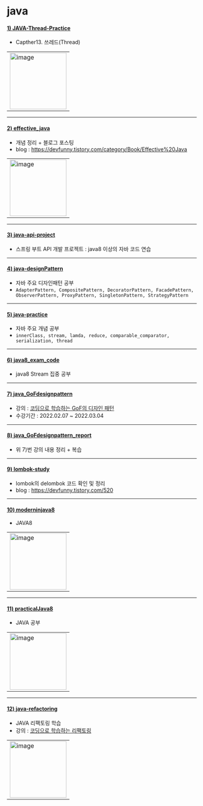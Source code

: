 # java

#### [1) JAVA-Thread-Practice](https://github.com/seohaem/2021to2022/tree/master/java/JAVA-Thread-Practice)
- Capther13. 쓰레드(Thread)
<table><tr><td>
    <img width="150" alt="image" src="https://user-images.githubusercontent.com/87924260/206157231-1e5fe62c-2b5e-468f-8b4d-75d962d2389b.png">
</td></tr></table>

---

#### [2) effective_java](https://github.com/seohaem/2021to2022/tree/master/java/effective_java)
- 개념 정리 + 블로그 포스팅
- blog : https://devfunny.tistory.com/category/Book/Effective%20Java
<table><tr><td>
    <img width="150" alt="image" src="https://user-images.githubusercontent.com/87924260/206157672-9e5be7ea-d2e7-426b-b0bb-174f1050e2b5.png">
</td></tr></table>

---

#### [3) java-api-project](https://github.com/seohaem/2021to2022/tree/master/java/java-api-project)
- 스프링 부트 API 개발 프로젝트 : java8 이상의 자바 코드 연습

---

#### [4) java-designPattern](https://github.com/seohaem/2021to2022/tree/master/java/java-designPattern)
- 자바 주요 디자인패턴 공부  
- `AdapterPattern, CompositePattern, DecoratorPattern, FacadePattern, ObserverPattern, ProxyPattern, SingletonPattern, StrategyPattern`

---

#### [5) java-practice](https://github.com/seohaem/2021to2022/tree/master/java/java-practice/innerClass/src)
- 자바 주요 개념 공부  
- `innerClass, stream, lamda, reduce, comparable_comparator, serialization, thread`

---

#### [6) java8_exam_code](https://github.com/seohaem/2021to2022/tree/master/java/java8_exam_code)
- java8 Stream 집중 공부

---

#### [7) java_GoFdesignpattern](https://github.com/seohaem/2021to2022/tree/master/java/java_GoFdesignpattern)
- 강의 : [코딩으로 학습하는 GoF의 디자인 패턴](https://www.inflearn.com/course/%EB%94%94%EC%9E%90%EC%9D%B8-%ED%8C%A8%ED%84%B4)   
- 수강기간 : 2022.02.07 ~ 2022.03.04 

-----

#### [8) java_GoFdesignpattern_report](https://github.com/seohaem/2021to2022/tree/master/java/java_GoFdesignpattern_report)
- 위 7)번 강의 내용 정리 + 복습   

---

#### [9) lombok-study](https://github.com/seohaem/2021to2022/tree/master/java/lombok-study)
- lombok의 delombok 코드 확인 및 정리   
- blog  : https://devfunny.tistory.com/520

---

#### [10) moderninjava8](https://github.com/seohaem/2021to2022/tree/master/java/moderninjava8)
- JAVA8
<table><tr><td>
    <img width="150" alt="image" src="https://user-images.githubusercontent.com/87924260/206160560-6614f887-1e47-4958-8d8b-c01f205c8047.png">
</td></tr></table>

---

#### [11) practicalJava8](https://github.com/seohaem/2021to2022/tree/master/java/practicalJava8)
- JAVA 공부
<table><tr><td>
    <img width="150" alt="image" src="https://user-images.githubusercontent.com/87924260/206160775-913b2285-451d-406e-9bd3-6099e21d83ac.png">
</td></tr></table>

---

#### [12) java-refactoring](https://github.com/seohaem/2021to2022/tree/master/java/java-refactoring)
- JAVA 리팩토링 학습
- 강의 : [코딩으로 학습하는 리팩토링](https://github.com/seohaem/2021to2022/tree/master/java/java-refactoring)
<table><tr><td>
    <img width="150" alt="image" src="https://user-images.githubusercontent.com/87924260/207542491-7bc9fc65-8c59-4a9c-b213-2d1005b474b2.png">
</td></tr></table>

